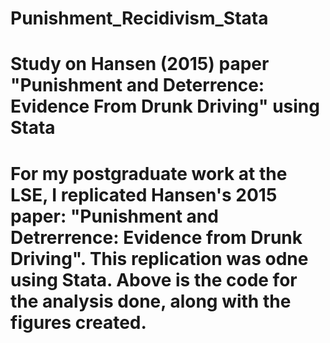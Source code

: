 # Punishment_Recidivism_Stata
<h1> Study on Hansen (2015) paper "Punishment and Deterrence: Evidence From Drunk Driving" using Stata <h1>
For my postgraduate work at the LSE, I replicated Hansen's 2015 paper: "Punishment and Detrerrence: Evidence from Drunk Driving". This replication was odne using Stata. Above is the code for the analysis done, along with the figures created.

